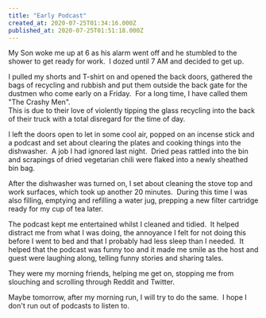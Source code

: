 ```yaml
---
title: "Early Podcast"
created_at: 2020-07-25T01:34:16.000Z
published_at: 2020-07-25T01:51:18.000Z
---
```

My Son woke me up at 6 as his alarm went off and he stumbled to the shower to get ready for work.  I dozed until 7 AM and decided to get up.

I pulled my shorts and T-shirt on and opened the back doors, gathered the bags of recycling and rubbish and put them outside the back gate for the dustmen who come early on a Friday.  For a long time, I have called them "The Crashy Men".  
This is due to their love of violently tipping the glass recycling into the back of their truck with a total disregard for the time of day.

I left the doors open to let in some cool air, popped on an incense stick and a podcast and set about clearing the plates and cooking things into the dishwasher.  A job I had ignored last night.  Dried peas rattled into the bin and scrapings of dried vegetarian chili were flaked into a newly sheathed bin bag.

After the dishwasher was turned on, I set about cleaning the stove top and work surfaces, which took up another 20 minutes.  During this time I was also filling, emptying and refilling a water jug, prepping a new filter cartridge ready for my cup of tea later.

The podcast kept me entertained whilst I cleaned and tidied.  It helped distract me from what I was doing, the annoyance I felt for not doing this before I went to bed and that I probably had less sleep than I needed.  It helped that the podcast was funny too and it made me smile as the host and guest were laughing along, telling funny stories and sharing tales.

They were my morning friends, helping me get on, stopping me from slouching and scrolling through Reddit and Twitter.

Maybe tomorrow, after my morning run, I will try to do the same.  I hope I don't run out of podcasts to listen to.
